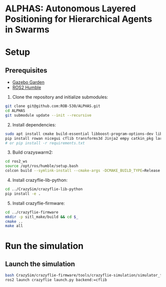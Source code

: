# ALPHAS: Autonomous Layered Positioning for Hierarchical Agents in Swarms

# Setup

## Prerequisites

- [Gazebo Garden](https://gazebosim.org/docs/garden/install/)
- [ROS2 Humble](https://docs.ros.org/en/humble/Installation/Ubuntu-Install-Debs.html)

1. Clone the repository and initialize submodules:

```sh
git clone git@github.com:ROB-530/ALPHAS.git
cd ALPHAS
git submodule update --init --recursive
```

2. Install dependencies:

```sh
sudo apt install cmake build-essential libboost-program-options-dev libusb-1.0-0-dev ros-humble-motion-capture-tracking ros-humble-tf-transformations
pip install rowan nicegui cflib transforms3d Jinja2 empy catkin_pkg lark pytest
# or pip install -r requirements.txt
```

3. Build crazyswarm2:

```sh
cd ros2_ws
source /opt/ros/humble/setup.bash
colcon build --symlink-install --cmake-args -DCMAKE_BUILD_TYPE=Release
```

4. Install crazyflie-lib-python:

```sh
cd ../CrazySim/crazyflie-lib-python
pip install -e .
```

5. Install crazyflie-firmware:

```sh
cd ../crazyflie-firmware
mkdir -p sitl_make/build && cd $_
cmake ..
make all
```

# Run the simulation

## Launch the simulation

```sh
bash CrazySim/crazyflie-firmware/tools/crazyflie-simulation/simulator_files/gazebo/launch/sitl_singleagent.sh -m crazyflie -x 0 -y 0
ros2 launch crazyflie launch.py backend:=cflib
```

